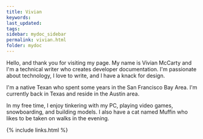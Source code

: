 ```yaml
---
title: Vivian
keywords:
last_updated:
tags:
sidebar: mydoc_sidebar
permalink: vivian.html
folder: mydoc
---
```


Hello, and thank you for visiting my page. My name is Vivian McCarty and I'm a technical writer who creates developer documentation. I'm passionate about technology, I love to write, and I have a knack for design.

I'm a native Texan who spent some years in the San Francisco Bay Area. I'm currently back in Texas and reside in the Austin area.

In my free time, I enjoy tinkering with my PC, playing video games, snowboarding, and building models. I also have a cat named Muffin who likes to be taken on walks in the evening.

{% include links.html %}

